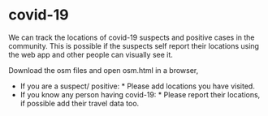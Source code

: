 # covid-19
We can track the locations of covid-19 suspects and positive cases in the community.
This is possible if the suspects self report their locations using the web app and other people can visually see it.

Download the osm files and open osm.html in a browser,
* If you are a suspect/ positive:
           * Please add locations you have visited.
* If you know any person having covid-19:
           * Please report their locations, if possible add their travel data too.
